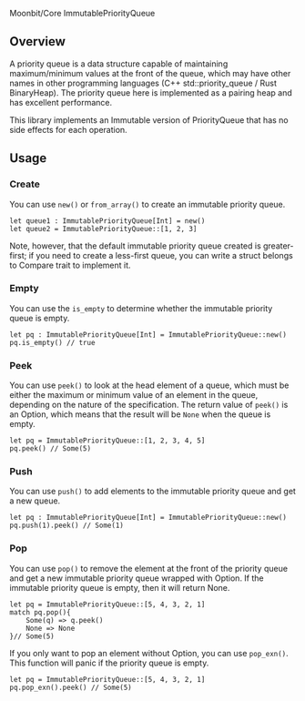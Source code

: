 Moonbit/Core ImmutablePriorityQueue

## Overview

A priority queue is a data structure capable of maintaining maximum/minimum values at the front of the queue, which may have other names in other programming languages (C++ std::priority_queue / Rust BinaryHeap). The priority queue here is implemented as a pairing heap and has excellent performance.

This library implements an Immutable version of PriorityQueue that has no side effects for each operation.

## Usage

### Create

You can use `new()` or `from_array()` to create an immutable priority queue.

```moonbit
let queue1 : ImmutablePriorityQueue[Int] = new()
let queue2 = ImmutablePriorityQueue::[1, 2, 3]
```

Note, however, that the default immutable priority queue created is greater-first; if you need to create a less-first queue, you can write a struct belongs to Compare trait to implement it.

### Empty

You can use the `is_empty` to determine whether the immutable priority queue is empty.

```moonbit
let pq : ImmutablePriorityQueue[Int] = ImmutablePriorityQueue::new()
pq.is_empty() // true
```

### Peek

You can use `peek()` to look at the head element of a queue, which must be either the maximum or minimum value of an element in the queue, depending on the nature of the specification. The return value of `peek()` is an Option, which means that the result will be `None` when the queue is empty.

```moonbit
let pq = ImmutablePriorityQueue::[1, 2, 3, 4, 5]
pq.peek() // Some(5)
```

### Push

You can use `push()` to add elements to the immutable priority queue and get a new queue.

```moonbit
let pq : ImmutablePriorityQueue[Int] = ImmutablePriorityQueue::new()
pq.push(1).peek() // Some(1)
```

### Pop

You can use `pop()` to remove the element at the front of the priority queue and get a new immutable priority queue wrapped with Option. If the immutable priority queue is empty, then it will return None.

```moonbit
let pq = ImmutablePriorityQueue::[5, 4, 3, 2, 1]
match pq.pop(){
    Some(q) => q.peek()
    None => None
}// Some(5)
```

If you only want to pop an element without Option, you can use `pop_exn()`.
This function will panic if the priority queue is empty.

```moonbit
let pq = ImmutablePriorityQueue::[5, 4, 3, 2, 1]
pq.pop_exn().peek() // Some(5)
```
